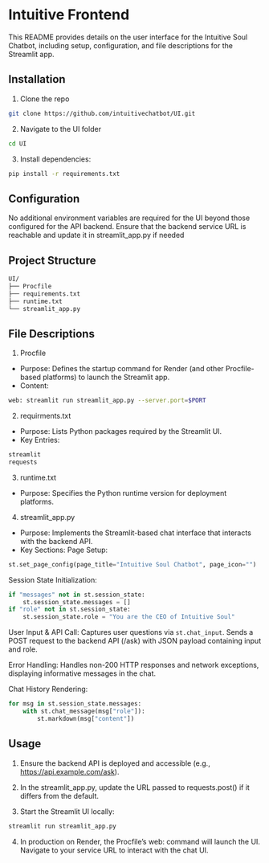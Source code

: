 # Intuitive Frontend
This README provides details on the user interface for the Intuitive Soul Chatbot, including setup, configuration, and file descriptions for the Streamlit app.

## Installation
1. Clone the repo
```bash
git clone https://github.com/intuitivechatbot/UI.git
```
2. Navigate to the UI folder
```bash
cd UI
```
3. Install dependencies:
```bash
pip install -r requirements.txt
```
## Configuration
No additional environment variables are required for the UI beyond those configured for the API backend. Ensure that the backend service URL is reachable and update it in streamlit_app.py if needed

## Project Structure
```txt
UI/
├── Procfile
├── requirements.txt
├── runtime.txt
└── streamlit_app.py
```
## File Descriptions

1. Procfile
- Purpose: Defines the startup command for Render (and other Procfile-based platforms) to launch the Streamlit app.
- Content: 
```bash
web: streamlit run streamlit_app.py --server.port=$PORT 
```
2. requirments.txt
- Purpose: Lists Python packages required by the Streamlit UI.
- Key Entries:
```txt
streamlit
requests
```
3. runtime.txt 
- Purpose: Specifies the Python runtime version for deployment platforms.
4. streamlit_app.py
- Purpose: Implements the Streamlit-based chat interface that interacts with the backend API.
- Key Sections:
Page Setup:
```python
st.set_page_config(page_title="Intuitive Soul Chatbot", page_icon="")
```
Session State Initialization:
```python
if "messages" not in st.session_state:
    st.session_state.messages = []
if "role" not in st.session_state:
    st.session_state.role = "You are the CEO of Intuitive Soul"
```
User Input & API Call:
Captures user questions via `st.chat_input`.
Sends a POST request to the backend API (/ask) with JSON payload containing input and role.

Error Handling:
Handles non-200 HTTP responses and network exceptions, displaying informative messages in the chat.

Chat History Rendering:
```python
for msg in st.session_state.messages:
    with st.chat_message(msg["role"]):
        st.markdown(msg["content"])
```

## Usage
1. Ensure the backend API is deployed and accessible (e.g., https://api.example.com/ask).

2. In the streamlit_app.py, update the URL passed to requests.post() if it differs from the default.

3. Start the Streamlit UI locally:
```bash
streamlit run streamlit_app.py
```
4. In production on Render, the Procfile’s web: command will launch the UI. Navigate to your service URL to interact with the chat UI.

